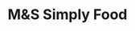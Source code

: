 ---
title: "M&S Simply Food"
url: /bury-st-edmunds/mands-simply-food-rougham-road/
shop: convenience
---